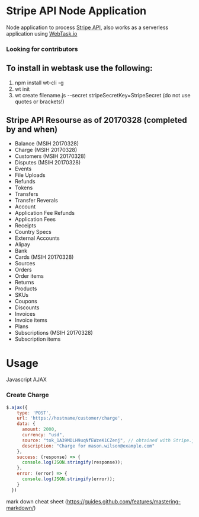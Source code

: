 # Stripe API Node Application
Node application to process [Stripe API](https://stripe.com/docs/api), also works as a serverless application using [WebTask.io](https://webtask.io/)

### Looking for contributors

## To install in webtask use the following:
1. npm install wt-cli -g
2. wt init
3. wt create filename.js --secret stripeSecretKey=StripeSecret (do not use quotes or brackets!)

## Stripe API Resourse as of 20170328 (completed by and when)
* Balance (MSIH 20170328)
* Charge (MSIH 20170328)
* Customers (MSIH 20170328)
* Disputes (MSIH 20170328)
* Events
* File Uploads
* Refunds
* Tokens
* Transfers
* Transfer Reverals
* Account
* Application Fee Refunds
* Application Fees
* Receipts
* Country Specs
* External Accounts
* Alipay
* Bank
* Cards (MSIH 20170328)
* Sources
* Orders
* Order items
* Returns
* Products
* SKUs
* Coupons
* Discounts
* Invoices
* Invoice items
* Plans
* Subscriptions (MSIH 20170328)
* Subscription items

# Usage

Javascript AJAX

### Create Charge
```javascript
$.ajax({
    type: 'POST',
    url: 'https://hostname/customer/charge',    
    data: {
      amount: 2000,
      currency: "usd",
      source: "tok_1A39MDLH9uqNfEWzeK1CZenj", // obtained with Stripe.js
      description: "Charge for mason.wilson@example.com"
    },
    success: (response) => {
      console.log(JSON.stringify(response));
    },
    error: (error) => {
      console.log(JSON.stringify(error));
    }
  })
```  

mark down cheat sheet (https://guides.github.com/features/mastering-markdown/)
